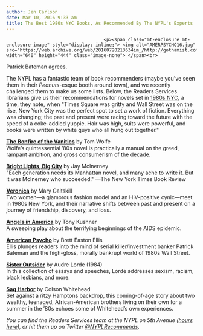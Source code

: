 ```yaml
---
author: Jen Carlson
date: Mar 10, 2016 9:33 am
title: The Best 1980s NYC Books, As Recommended By The NYPL's Experts
---
```


	
										<p><span class="mt-enclosure mt-enclosure-image" style="display: inline;"> <img alt="AMERPSYCHO16.jpg" src="https://web.archive.org/web/20160720213634im_/http://gothamist.com/attachments/arts_jen/AMERPSYCHO16.jpg" width="640" height="444" class="image-none"> </span><br>
<span class="photo_caption">Patrick Bateman agrees.</span></p>

<p>The NYPL has a fantastic team of book recommenders (maybe you&apos;ve seen them in their <em>Peanuts</em>-esque booth around town), and we recently challenged them to make us some lists. Below, the Readers Services librarians give us their recommendations for novels set in <a href="https://web.archive.org/web/20160720213634/http://gothamist.com/tags/1980">1980s NYC</a>, a time, they note, when &quot;Times Square was gritty and Wall Street was on the rise, New York City was the perfect spot to set a work of fiction. Everything was changing; the past and present were racing toward the future with the speed of a coke-addled yuppie. Hair was high, suits were powerful, and books were written by white guys who all hung out together.&quot;</p>

<p><a href="https://web.archive.org/web/20160720213634/http://browse.nypl.org/iii/encore/search/C__St%3A%28bonfire%20vanities%29%20a%3A%28wolfe%29__Orightresult__U?lang=eng&amp;suite=def"><strong>The Bonfire of the Vanities</strong></a> by Tom Wolfe<br>
Wolfe&#x2019;s quintessential &#x2019;80s novel is practically a manual on the greed, rampant ambition, and gross consumerism of the decade.</p>

<p><a href="https://web.archive.org/web/20160720213634/http://browse.nypl.org/iii/encore/record/C__Rb17730919__SBright%20Lights%2C%20Big%20City__Orightresult__U__X7?lang=eng&amp;suite=def"><strong>Bright Lights, Big City</strong></a> by Jay McInerney<br>
&quot;Each generation needs its Manhattan novel, and many ache to write it. But it was McInerney who succeeded.&quot; &#x2014;The New York Times Book Review</p>

<p><a href="https://web.archive.org/web/20160720213634/http://browse.nypl.org/iii/encore/record/C__Rb17832304__SVeronica__P0%2C1__Orightresult__U__X7?lang=eng&amp;suite=def"><strong>Veronica</strong></a> by Mary Gaitskill<br>
Two women&#x2014;a glamorous fashion model and an HIV-positive cynic&#x2014;meet in 1980s New York, and their narrative shifts between past and present on a journey of friendship, discovery, and loss.</p>

<p><a href="https://web.archive.org/web/20160720213634/http://browse.nypl.org/iii/encore/record/C__Rb18632456__St%3A%28angels%20america%20%29%20a%3A%28kushner%29__Orightresult__U__X2?lang=eng&amp;suite=def"><strong>Angels in America</strong></a> by Tony Kushner<br>
A sweeping play about the terrifying beginnings of the AIDS epidemic.</p>

<p><a href="https://web.archive.org/web/20160720213634/http://browse.nypl.org/iii/encore/search/C__St%3A%28American%20Psycho%29%20a%3A%28ellis%29__Orightresult__U?lang=eng&amp;suite=def"><strong>American Psycho</strong></a> by Brett Easton Ellis<br>
Ellis plunges readers into the mind of serial killer/investment banker Patrick Bateman and the high-gloss, morally bankrupt world of 1980s Wall Street.</p>

<p><a href="https://web.archive.org/web/20160720213634/http://browse.nypl.org/iii/encore/record/C__Rb19668922__SSister%20Outsider%20__Orightresult__U__X7?lang=eng&amp;suite=def"><strong>Sister Outsider</strong></a> by Audre Lorde (1984)<br>
In this collection of essays and speeches, Lorde addresses sexism, racism, black lesbians, and more.</p>

<p><a href="https://web.archive.org/web/20160720213634/http://browse.nypl.org/iii/encore/search/C__St%3A%28sag%20harbor%29%20a%3A%28colson%20whitehead%29__Orightresult__U?lang=eng&amp;suite=def"><strong>Sag Harbor</strong></a> by Colson Whitehead<br>
Set against a ritzy Hamptons backdrop, this coming-of-age story about two wealthy, teenaged, African-American brothers living on their own for a summer in the &#x2019;80s echoes some of Whitehead&#x2019;s own experiences.</p>

<p><em>You can find the Readers Services team at the NYPL on 5th Avenue (<a href="https://web.archive.org/web/20160720213634/http://www.nypl.org/press/press-release/december-4-2015/%E2%80%98-librarian-in%E2%80%99-new-york-public-library-holiday-season">hours here</a>), or hit them up on Twitter <a href="https://web.archive.org/web/20160720213634/http://twitter.com/NYPLRecommends">@NYPLRecommends</a>.</em></p>					
										
									
				